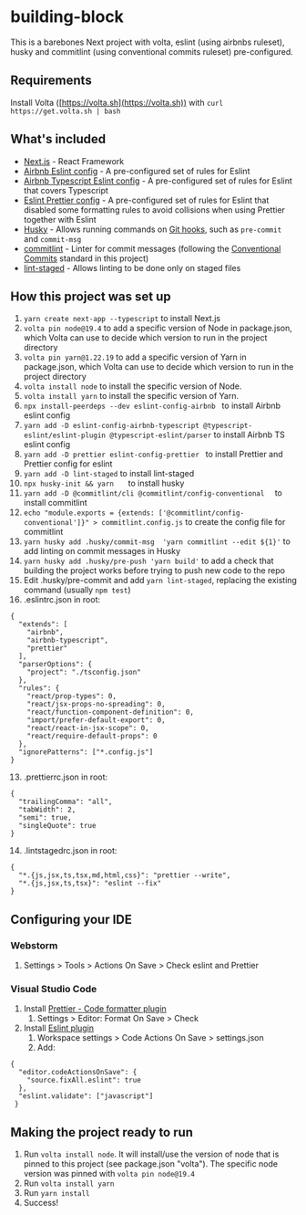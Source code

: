 # building-block

This is a barebones Next project with volta, eslint (using airbnbs ruleset), husky and commitlint (using conventional commits ruleset) pre-configured.

## Requirements[](https://)

Install Volta ([https://volta.sh](https://volta.sh)) with `curl https://get.volta.sh | bash`

## What's included

- [Next.js](https://nextjs.org) - React Framework[](https://)
- [Airbnb Eslint config](https://www.npmjs.com/package/eslint-config-airbnb) - A pre-configured set of rules for Eslint
- [Airbnb Typescript Eslint config](https://www.npmjs.com/package/eslint-config-airbnb-typescript) - A pre-configured set of rules for Eslint that covers Typescript
- [Eslint Prettier config](https://github.com/prettier/eslint-config-prettier) - A pre-configured set of rules for Eslint that disabled some formatting rules to avoid collisions when using Prettier together with Eslint
- [Husky](https://typicode.github.io/husky/#/) - Allows running commands on [Git hooks](https://git-scm.com/docs/githooks), such as `pre-commit` and `commit-msg`
- [commitlint](https://commitlint.js.org/#/) - Linter for commit messages (following the [Conventional Commits](https://www.conventionalcommits.org/en/v1.0.0/) standard in this project)
- [lint-staged](https://github.com/okonet/lint-staged) - Allows linting to be done only on staged files

## How this project was set up

1. `yarn create next-app --typescript` to install Ne[](https://)xt.js
2. `volta pin node@19.4` to add a specific version of Node in package.json, which Volta can use to decide which version to run in the project directory
3. `volta pin yarn@1.22.19` to add a specific version of Yarn in package.json, which Volta can use to decide which version to run in the project directory
4. `volta install node` to install the specific version of Node.
5. `volta install yarn` to install the specific version of Yarn.
6. `npx install-peerdeps --dev eslint-config-airbnb ` to install Airbnb eslint config
7. `yarn add -D eslint-config-airbnb-typescript @typescript-eslint/eslint-plugin
@typescript-eslint/parser` to install Airbnb TS eslint config
8. `yarn add -D prettier eslint-config-prettier ` to install Prettier and Prettier config for eslint
9. `yarn add -D lint-staged` to install lint-staged
10. `npx husky-init && yarn   ` to install husky
11. `yarn add -D @commitlint/cli @commitlint/config-conventional  ` to install commitlint
12. `echo "module.exports = {extends: ['@commitlint/config-conventional']}" > commitlint.config.js` to create the config file for commitlint
13. `yarn husky add .husky/commit-msg  'yarn commitlint --edit ${1}'` to add linting on commit messages in Husky
14. `yarn husky add .husky/pre-push 'yarn build'` to add a check that building the project works before trying to push new code to the repo
15. Edit .husky/pre-commit and add `yarn lint-staged`, replacing the existing command (usually `npm test`)
16. .eslintrc.json in root:

```
{
  "extends": [
    "airbnb",
    "airbnb-typescript",
    "prettier"
  ],
  "parserOptions": {
    "project": "./tsconfig.json"
  },
  "rules": {
    "react/prop-types": 0,
    "react/jsx-props-no-spreading": 0,
    "react/function-component-definition": 0,
    "import/prefer-default-export": 0,
    "react/react-in-jsx-scope": 0,
    "react/require-default-props": 0
  },
  "ignorePatterns": ["*.config.js"]
}
```

13. .prettierrc.json in root:

```
{
  "trailingComma": "all",
  "tabWidth": 2,
  "semi": true,
  "singleQuote": true
}
```

14. .lintstagedrc.json in root:

```
{
  "*.{js,jsx,ts,tsx,md,html,css}": "prettier --write",
  "*.{js,jsx,ts,tsx}": "eslint --fix"
}
```

## Configuring your IDE

### Webstorm

1. Settings > Tools > Actions On Save > Check eslint and Prettier

### Visual Studio Code

1. Install [Prettier - Code formatter plugin](https://marketplace.visualstudio.com/items?itemName=esbenp.prettier-vscode)
   1. Settings > Editor: Format On Save > Check
2. Install [Eslint plugin](https://marketplace.visualstudio.com/items?itemName=dbaeumer.vscode-eslint)
   1. Workspace settings > Code Actions On Save > settings.json
   2. Add:

```
{
  "editor.codeActionsOnSave": {
    "source.fixAll.eslint": true
  },
  "eslint.validate": ["javascript"]
 }
```

## Making the project ready to run

1. Run `volta install node`. It will install/use the version of node that is pinned to this project (see package.json "volta"). The specific node version was pinned with `volta pin node@19.4`
2. Run `volta install yarn`
3. Run `yarn install`
4. Success!
